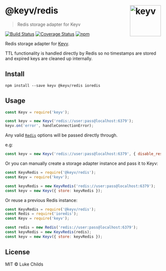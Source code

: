# @keyv/redis [<img width="100" align="right" src="https://rawgit.com/lukechilds/keyv/master/media/logo.svg" alt="keyv">](https://github.com/lukechilds/keyv)

> Redis storage adapter for Keyv

[![Build Status](https://travis-ci.org/lukechilds/keyv-redis.svg?branch=master)](https://travis-ci.org/lukechilds/keyv-redis)
[![Coverage Status](https://coveralls.io/repos/github/lukechilds/keyv-redis/badge.svg?branch=master)](https://coveralls.io/github/lukechilds/keyv-redis?branch=master)
[![npm](https://img.shields.io/npm/v/@keyv/redis.svg)](https://www.npmjs.com/package/@keyv/redis)

Redis storage adapter for [Keyv](https://github.com/lukechilds/keyv).

TTL functionality is handled directly by Redis so no timestamps are stored and expired keys are cleaned up internally.

## Install

```shell
npm install --save keyv @keyv/redis ioredis
```

## Usage

```js
const Keyv = require('keyv');

const keyv = new Keyv('redis://user:pass@localhost:6379');
keyv.on('error', handleConnectionError);
```

Any valid [`Redis`](https://github.com/luin/ioredis#connect-to-redis) options will be passed directly through.

e.g:

```js
const keyv = new Keyv('redis://user:pass@localhost:6379', { disable_resubscribing: true });
```

Or you can manually create a storage adapter instance and pass it to Keyv:

```js
const KeyvRedis = require('@keyv/redis');
const Keyv = require('keyv');

const keyvRedis = new KeyvRedis('redis://user:pass@localhost:6379');
const keyv = new Keyv({ store: keyvRedis });
```

Or reuse a previous Redis instance:

```js
const KeyvRedis = require('@keyv/redis');
const Redis = require('ioredis');
const Keyv = require('keyv');

const redis = new Redis('redis://user:pass@localhost:6379');
const keyvRedis = new KeyvRedis(redis);
const keyv = new Keyv({ store: keyvRedis });
```

## License

MIT © Luke Childs
